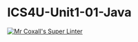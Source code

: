 # ICS4U-Unit1-01-Java
[![Mr Coxall's Super Linter](https://github.com/Yiyun-Qin/ICS4U-Unit1-01-Java/workflows/Mr%20Coxall's%20Super%20Linter/badge.svg)](https://github.com/Yiyun-Qin/ICS4U-Unit1-01-Java/actions/)
